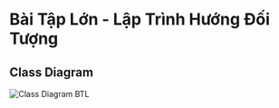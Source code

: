 # Bài Tập Lớn - Lập Trình Hướng Đối Tượng
## Class Diagram
![Class Diagram BTL](https://github.com/KcLong1/LTHDT_BTL/assets/73596833/74f456be-8d9e-4605-811d-74fa90abb3c6)
